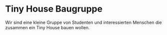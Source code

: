 # Tiny House Baugruppe

Wir sind eine kleine Gruppe von Studenten und interessierten Menschen die zusammen ein Tiny House bauen wollen.
